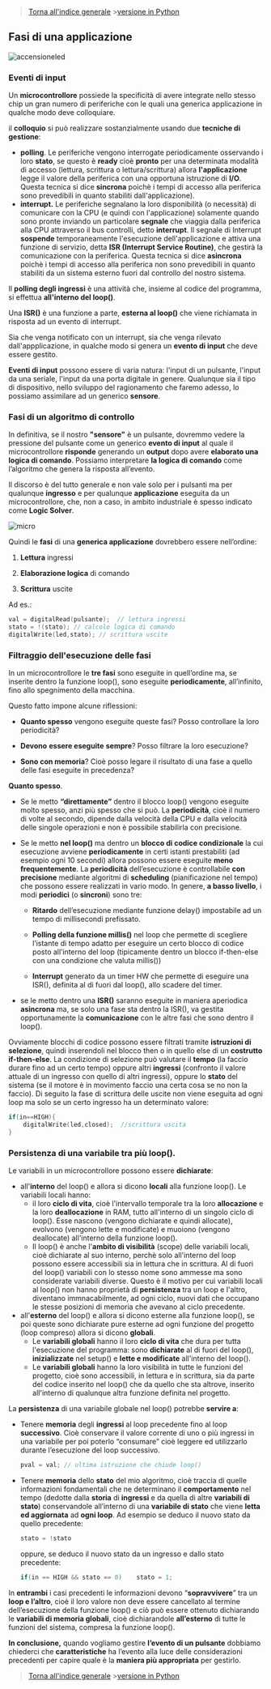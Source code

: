 


>[Torna all'indice generale](index.md) >[versione in Python](fasigenericapy.md)
## **Fasi di una applicazione**

![accensioneled](accensioneled.png)

### **Eventi di input**

Un **microcontrollore** possiede la specificità di avere integrate nello stesso chip un gran numero di periferiche con le quali una generica applicazione in qualche modo deve colloquiare.

il **colloquio** si può realizzare sostanzialmente usando due **tecniche di gestione**:
- **polling**. Le periferiche vengono interrogate periodicamente osservando i loro **stato**, se questo è **ready** cioè **pronto** per una determinata modalità di accesso (lettura, scrittura o lettura/scrittura) allora **l'applicazione** legge il valore della periferica con una opportuna istruzione di **I/O**. Questa tecnica si dice **sincrona** poichè i tempi di accesso alla periferica sono prevedibili in quanto stabiliti dall'applicazione).
- **interrupt.** Le periferiche segnalano la loro disponibilità (o necessità) di comunicare con la CPU (e quindi con l'applicazione) solamente quando sono pronte inviando un particolare **segnale** che viaggia dalla periferica alla CPU attraverso il bus controlli, detto **interrupt**. Il segnale di Interrupt **sospende** temporaneamente l'esecuzione dell'applicazione e attiva una funzione di servizio, detta **ISR (Interrupt Service Routine)**, che gestirà la comunicazione con la periferica. Questa tecnica si dice **asincrona** poichè i tempi di accesso alla periferica non sono prevedibili in quanto stabiliti da un sistema esterno fuori dal controllo del nostro sistema.

Il **polling degli ingressi** è una attività che, insieme al codice del programma, si effettua **all'interno del loop()**.

Una **ISR()** è una funzione a parte, **esterna al loop()** che viene richiamata in risposta ad un evento di interrupt.

Sia che venga notificato con un interrupt, sia che venga rilevato dall'appplicazione, in qualche modo si genera un **evento di input** che deve essere gestito. 

**Eventi di input** possono essere di varia natura: l'input di un pulsante, l'input da una seriale, l'input da una porta digitale in genere. Qualunque sia il tipo di dispositivo, nello sviluppo del ragionamento che faremo adesso, lo possiamo assimilare ad un generico **sensore**.

### **Fasi di un  algoritmo di controllo**

In definitiva, se il nostro **"sensore"** è un pulsante, dovremmo vedere la pressione del pulsante come un generico **evento di input** al quale il microcontrollore **risponde** generando un **output** dopo avere **elaborato una logica di comando**. Possiamo interpretare **la logica di comando** come l’algoritmo che genera la risposta all’evento.

Il discorso è del tutto generale e non vale solo per i pulsanti ma per qualunque **ingresso** e per qualunque **applicazione** eseguita da un microcontrollore, che, non a caso, in ambito industriale è spesso indicato come **Logic Solver**.

![micro](micro.png)

Quindi le **fasi** di una **generica applicazione** dovrebbero essere nell’ordine:

1. **Lettura** ingressi

2.  **Elaborazione logica** di comando

3. **Scrittura** uscite

Ad es.:
```C++
val = digitalRead(pulsante);  // lettura ingressi
stato = !(stato); // calcolo logica di comando
digitalWrite(led,stato); // scrittura uscite
```

### **Filtraggio dell'esecuzione delle fasi**

In un microcontrollore le **tre fasi** sono eseguite in quell’ordine ma, se inserite dentro la funzione loop(), sono eseguite **periodicamente**, all’infinito, fino allo spegnimento della macchina.

Questo fatto impone alcune riflessioni:

- **Quanto spesso** vengono eseguite queste fasi? Posso controllare la loro periodicità?

- **Devono** **essere eseguite** **sempre**? Posso filtrare la loro esecuzione?

- **Sono con memoria**? Cioè posso legare il risultato di una fase a quello delle fasi eseguite in precedenza?

**Quanto spesso**.

- Se le metto **“direttamente”** dentro il blocco loop() vengono eseguite molto spesso, anzi più spesso che si può. La **periodicità**, cioè il numero di volte al secondo, dipende dalla velocità della CPU e dalla velocità delle singole operazioni e non è possibile stabilirla con precisione.

- Se le metto **nel loop()** ma dentro un **blocco di codice condizionale** la cui esecuzione avviene **periodicamente** in certi istanti prestabiliti (ad esempio ogni 10 secondi) allora possono essere eseguite **meno frequentemente**. La **periodicità** dell’esecuzione è controllabile **con precisione** mediante algoritmi di **scheduling** (pianificazione nel tempo) che possono essere realizzati in vario modo. In genere, **a basso livello**, i modi **periodici** (o **sincroni**) sono tre:

  -  **Ritardo** dell’esecuzione mediante funzione delay() impostabile ad un tempo di millisecondi prefissato.

  -  **Polling della funzione millis()** nel loop che permette di scegliere l’istante di tempo adatto per eseguire un certo blocco di codice posto all’interno del loop (tipicamente dentro un blocco if-then-else con una condizione che valuta millis())

   - **Interrupt** generato da un timer HW che permette di eseguire una ISR(), definita al di fuori dal loop(), allo scadere del timer.
- se le metto dentro una **ISR()** saranno eseguite in maniera aperiodica **asincrona** ma, se solo una fase sta dentro la ISR(), va gestita opportunamente la **comunicazione** con le altre fasi che sono dentro il loop().


Ovviamente blocchi di codice possono essere filtrati tramite **istruzioni di selezione**, quindi inserendoli nel blocco then o in quello else di un **costrutto if-then-else**. La condizione di selezione può valutare il **tempo** (la faccio durare fino ad un certo tempo) oppure altri **ingressi** (confronto il valore attuale di un ingresso con quello di altri ingressi), oppure lo **stato** del sistema (se il motore è in movimento faccio una certa cosa se no non la faccio). Di seguito la fase di scrittura delle uscite non viene eseguita ad ogni loop ma solo se un certo ingresso ha un determinato valore:
```C++
if(in==HIGH){
	digitalWrite(led,closed);  //scrittura uscita
}
```
### **Persistenza di una variabile tra più loop()**. 

Le variabili in un microcontrollore possono essere **dichiarate**:
- all'**interno** del loop() e allora si dicono **locali** alla funzione loop(). Le variabili locali hanno:
	- il loro **ciclo di vita**, cioè l'intervallo temporale tra la loro **allocazione** e la loro **deallocazione** in RAM, tutto all'interno di un singolo ciclo di loop(). Esse nascono (vengono dichiarate e quindi allocate), evolvono (vengono lette e modificate) e muoiono (vengono deallocate) all'interno della funzione loop().
	- Il loop() è anche l'**ambito di visibilità** (scope) delle variabili locali, cioè dichiarate al suo interno, perchè solo all'interno del loop possono essere accessibili sia in lettura che in scrittura. Al di fuori del loop() variabili con lo stesso nome sono ammesse ma sono considerate variabili diverse. Questo è il motivo per cui variabili locali al loop() non hanno proprietà di **persistenza** tra un loop e l'altro, diventano immnacabilmente, ad ogni ciclo, nuovi dati che occupano le stesse posizioni di memoria che avevano al ciclo precedente.
- all'**esterno** del loop() e allora si dicono esterne alla funzione loop(), se poi queste sono dichiarate pure esterne ad ogni funzione del progetto (loop compreso) allora si dicono **globali**. 
     - Le **variabili globali** hanno il loro **ciclo di vita** che dura per tutta l'esecuzione del programma: sono **dichiarate** al di fuori del loop(), **inizializzate** nel setup() e **lette e modificate** all'interno del loop().
     - Le **variabili globali** hanno la loro visibilità in tutte le funzioni del progetto, cioè sono accessibili, in lettura e in scrittura, sia da parte del codice inserito nel loop() che da quello che sta altrove, inserito all'interno di qualunque altra funzione definita nel progetto.
   
La **persistenza** di una variabile globale nel loop() potrebbe **servire a**:
- Tenere **memoria** degli **ingressi** al loop precedente fino al loop **successivo**. Cioè conservare il valore corrente di uno o più ingressi in una variabile per poi poterlo “consumare” cioè leggere ed utilizzarlo durante l’esecuzione del loop successivo.
	```C++
	pval = val; // ultima istruzione che chiude loop()
	```
- Tenere **memoria** dello **stato** del mio algoritmo, cioè traccia di quelle informazioni fondamentali che ne determinano il **comportamento** nel tempo (dedotte dalla **storia** di **ingressi** e da quella di altre **variabili di stato**) conservandole all’interno di una **variabile di stato** che viene **letta ed aggiornata** ad **ogni loop**. Ad esempio se deduco il nuovo stato da quello precedente:
	```C++
	stato = !stato 
	```
	oppure, se deduco il nuovo stato da un ingresso e dallo stato precedente:
	```C++
	if(in == HIGH && stato == 0) 	stato = 1; 
	```
In **entrambi** i casi precedenti le informazioni devono “**sopravvivere**” tra un **loop e l’altro**, cioè il loro valore non deve essere cancellato al termine dell’esecuzione della funzione loop() e ciò può essere ottenuto dichiarando le **variabili di memoria globali**, cioè dichiarandole **all’esterno** di tutte le funzioni del sistema, compresa la funzione loop().

**In conclusione,** quando vogliamo gestire **l’evento di un pulsante** dobbiamo chiederci che **caratteristiche** ha l’evento alla luce delle considerazioni precedenti per capire quale è la **maniera più appropriata** per gestirlo.

>[Torna all'indice generale](index.md) >[versione in Python](fasigenericapy.md)
<!--stackedit_data:
eyJoaXN0b3J5IjpbMjc5MDE0MzUzXX0=
-->
